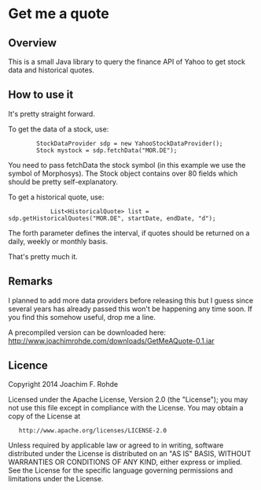 Get me a quote
==============

Overview
------------
This is a small Java library to query the finance API of Yahoo to get stock data and historical quotes.

How to use it
-------------
It's pretty straight forward.

To get the data of a stock, use:

```
        StockDataProvider sdp = new YahooStockDataProvider();
        Stock mystock = sdp.fetchData("MOR.DE");
```

You need to pass fetchData the stock symbol (in this example we use the symbol of Morphosys). The Stock object contains over 80 fields which should be pretty self-explanatory.

To get a historical quote, use:

```
            List<HistoricalQuote> list = sdp.getHistoricalQuotes("MOR.DE", startDate, endDate, "d");
```

The forth parameter defines the interval, if quotes should be returned on a daily, weekly or monthly basis. 

That's pretty much it. 

Remarks
-------
I planned to add more data providers before releasing this but I guess since several years has already passed this won't be happening any time soon. If you find this somehow useful, drop me a line.

A precompiled version can be downloaded here: http://www.joachimrohde.com/downloads/GetMeAQuote-0.1.jar

Licence
-------
   Copyright 2014 Joachim F. Rohde

   Licensed under the Apache License, Version 2.0 (the "License");
   you may not use this file except in compliance with the License.
   You may obtain a copy of the License at

       http://www.apache.org/licenses/LICENSE-2.0

   Unless required by applicable law or agreed to in writing, software
   distributed under the License is distributed on an "AS IS" BASIS,
   WITHOUT WARRANTIES OR CONDITIONS OF ANY KIND, either express or implied.
   See the License for the specific language governing permissions and
   limitations under the License.
